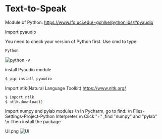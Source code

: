 # Text-to-Speak

Module of Python:
https://www.lfd.uci.edu/~gohlke/pythonlibs/#pyaudio

Import pyaudio

You need to check your version of Python first. Use cmd to type:
```sh
Python
```
![python -v](https://user-images.githubusercontent.com/90267793/145693138-6a5253f0-6ca7-4b0c-9ba6-52e3b057eacf.png)

install Pyaudio module

```sh
$ pip install pyaudio
```

Import ntlk(Natural Language Toolkit)
https://www.nltk.org/

```sh
$ import ntlk
$ ntlk.download()
```

Import numpy and pylab modules \n
In Pycharm, go to find: \n
Files-Settings-Project-Python Interpreter \n
Click "+" ,find "numpy" and "pylab" \n
Then install the package






UI.png
![UI](https://user-images.githubusercontent.com/90267793/145693114-e90dad60-9fc7-4abc-be17-f79d42179b16.png)
